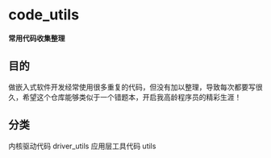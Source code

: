 # code_utils
**常用代码收集整理**

## 目的
做嵌入式软件开发经常使用很多重复的代码，但没有加以整理，导致每次都要写很久，希望这个仓库能够类似于一个错题本，开启我高龄程序员的精彩生涯！

## 分类
内核驱动代码 driver_utils
应用层工具代码 utils

